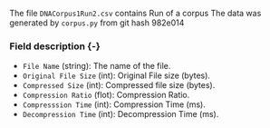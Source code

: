 The file `DNACorpus1Run2.csv` contains Run of a corpus
The data was generated by `corpus.py` from git hash 982e014


### Field description {-}

  * `File Name` (string): The name of the file.
  * `Original File Size` (int): Original File size (bytes).
  * `Compressed Size` (int): Compressed file size (bytes).
  * `Compression Ratio` (flot): Compression Ratio.
  * `Compresssion Time` (int): Compression Time (ms).
  * `Decompression Time` (int): Decompression Time (ms).
